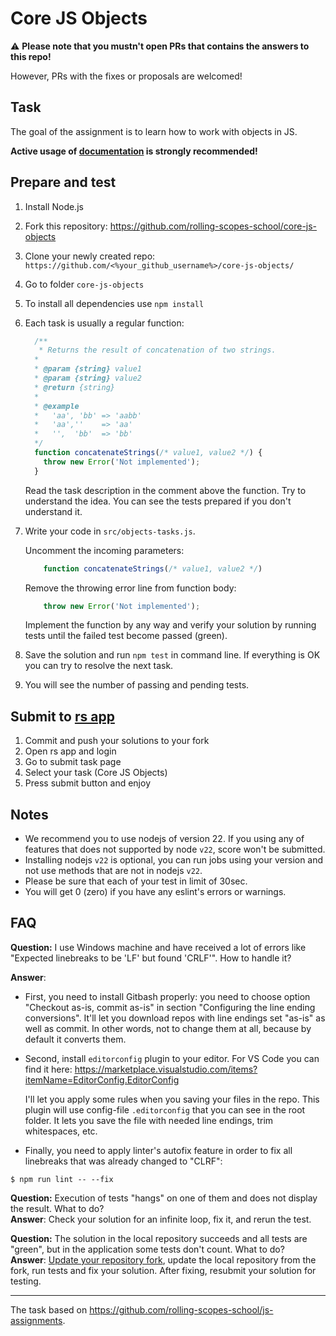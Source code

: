 # Core JS Objects

:warning: **Please note that you mustn't open PRs that contains the answers to this repo!**

However, PRs with the fixes or proposals are welcomed!

## Task
The goal of the assignment is to learn how to work with objects in JS.

**Active usage of [documentation](https://developer.mozilla.org/en-US/) is strongly recommended!**

## Prepare and test
1. Install Node.js
2. Fork this repository: https://github.com/rolling-scopes-school/core-js-objects
3. Clone your newly created repo: `https://github.com/<%your_github_username%>/core-js-objects/`
4. Go to folder `core-js-objects`
5. To install all dependencies use `npm install`
6. Each task is usually a regular function:
    ```javascript
      /**
       * Returns the result of concatenation of two strings.
      *
      * @param {string} value1
      * @param {string} value2
      * @return {string}
      *
      * @example
      *   'aa', 'bb' => 'aabb'
      *   'aa',''    => 'aa'
      *   '',  'bb'  => 'bb'
      */
      function concatenateStrings(/* value1, value2 */) {
        throw new Error('Not implemented');
      }
    ```
    Read the task description in the comment above the function. Try to understand the idea. You can see the tests prepared if you don't understand it.
7. Write your code in `src/objects-tasks.js`.

    Uncomment the incoming parameters:

    ```javascript
        function concatenateStrings(/* value1, value2 */)
    ```

    Remove the throwing error line from function body:
    ```javascript
        throw new Error('Not implemented'); 
    ```
    Implement the function by any way and verify your solution by running tests until the failed test become passed (green).
8. Save the solution and run `npm test` in command line. If everything is OK you can try to resolve the next task.
9. You will see the number of passing and pending tests.

## Submit to [rs app](https://app.rs.school/)
1. Commit and push your solutions to your fork
2. Open rs app and login
3. Go to submit task page
4. Select your task (Core JS Objects)
5. Press submit button and enjoy

## Notes
* We recommend you to use nodejs of version 22. If you using any of features that does not supported by node `v22`, score won't be submitted.
* Installing nodejs `v22` is optional, you can run jobs using your version and not use methods that are not in nodejs `v22`.
* Please be sure that each of your test in limit of 30sec.
* You will get 0 (zero) if you have any eslint's errors or warnings.

## FAQ
**Question:** I use Windows machine and have received a lot of errors like "Expected linebreaks to be 'LF' but found 'CRLF'". How to handle it?

**Answer**:
- First, you need to install Gitbash properly: you need to choose option "Checkout as-is, commit as-is" in section "Configuring the line ending conversions". It'll let you download repos with line endings set "as-is" as well as commit. In other words, not to change them at all, because by default it converts them.
- Second, install `editorconfig` plugin to your editor. For VS Code you can find it here:
https://marketplace.visualstudio.com/items?itemName=EditorConfig.EditorConfig

  I'll let you apply some rules when you saving your files in the repo. This plugin will use config-file `.editorconfig` that you can see in the root folder. It lets you save the file with needed line endings, trim whitespaces, etc.
- Finally, you need to apply linter's autofix feature in order to fix all linebreaks that was already changed to "CLRF":
```
$ npm run lint -- --fix
``` 

**Question:** Execution of tests "hangs" on one of them and does not display the result. What to do?<br>
**Answer**: Check your solution for an infinite loop, fix it, and rerun the test.

**Question:** The solution in the local repository succeeds and all tests are "green", but in the application some tests don't count. What to do?<br>
**Answer**: [Update your repository fork](https://docs.github.com/en/pull-requests/collaborating-with-pull-requests/working-with-forks/syncing-a-fork), update the local repository from the fork, run tests and fix your solution. After fixing, resubmit your solution for testing.

___
The task based on https://github.com/rolling-scopes-school/js-assignments.
